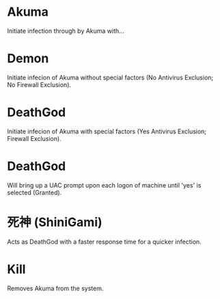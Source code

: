 # Akuma
Initiate infection through by Akuma with...
# Demon
Initiate infecion of Akuma without special factors (No Antivirus Exclusion; No Firewall Exclusion).
# DeathGod 
Initiate infecion of Akuma with special factors (Yes Antivirus Exclusion; Firewall Exclusion).
# DeathGod 
Will bring up a UAC prompt upon each logon of machine until 'yes' is selected (Granted).
# 死神 (ShiniGami)
Acts as DeathGod with a faster response time for a quicker infection.
# Kill 
Removes Akuma from the system.
